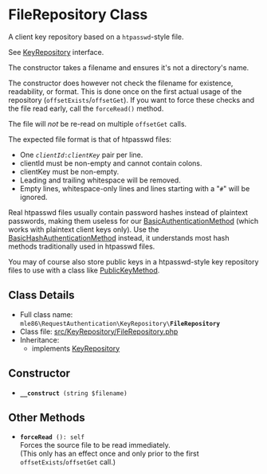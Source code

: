 # FileRepository Class

A client key repository based on a `htpasswd`-style file.

See [KeyRepository] interface.

The constructor takes a filename
and ensures it's not a directory's name.

The constructor does however not check the filename for existence, readability, or format.
This is done once on the first actual usage of the repository (`offsetExists`/`offsetGet`).
If you want to force these checks and the file read early, call the `forceRead()` method.

The file will _not_ be re-read on multiple `offsetGet` calls.

The expected file format is that of htpasswd files:
 - One <code><i>clientId</i>:<i>clientKey</i></code> pair per line.
 - clientId must be non-empty and cannot contain colons.
 - clientKey must be non-empty.
 - Leading and trailing whitespace will be removed.
 - Empty lines, whitespace-only lines and lines starting with a "`#`" will be ignored.

Real htpasswd files usually contain password hashes instead of plaintext passwords,
making them useless for our [BasicAuthenticationMethod]
(which works with plaintext client keys only).
Use the [BasicHashAuthenticationMethod] instead,
it understands most hash methods traditionally used in htpasswd files.

You may of course also store public keys in a htpasswd-style key repository files
to use with a class like [PublicKeyMethod].

[Exceptions]: Exceptions.md
[KeyRepository]: Class_KeyRepository.md
[AuthenticationMethod]: Class_AuthenticationMethod.md
[RequestAuthenticator]: Class_RequestAuthenticator.md
[RequestVerifier]: Class_RequestVerifier.md
[RequestInfo]: Class_RequestInfo.md
[PublicKeyMethod]: Class_PublicKeyMethod.md
[BasicAuthenticationMethod]: Class_BasicAuthenticationMethod.md
[BasicHashAuthenticationMethod]: Class_BasicHashAuthenticationMethod.md


## Class Details

* Full class name: <code>mle86\\RequestAuthentication\\KeyRepository\\<b>FileRepository</b></code>
* Class file: [src/KeyRepository/FileRepository.php](../src/KeyRepository/FileRepository.php)
* Inheritance:
    * implements [KeyRepository]


## Constructor

* <code><b>\_\_construct</b> (string $filename)</code>


## Other Methods

* <code><b>forceRead</b> (): self</code>  
    Forces the source file to be read immediately.  
    (This only has an effect once and only prior to the first `offsetExists`/`offsetGet` call.)
